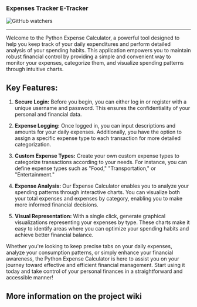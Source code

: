 ### Expenses Tracker E-Tracker
![GitHub watchers](https://img.shields.io/github/watchers/arnautaga/Expenses-Tracker-E-Tracker)

---

Welcome to the Python Expense Calculator, a powerful tool designed to help you keep track of your daily expenditures and perform detailed analysis of your spending habits. This application empowers you to maintain robust financial control by providing a simple and convenient way to monitor your expenses, categorize them, and visualize spending patterns through intuitive charts.

## Key Features:

1. **Secure Login:** Before you begin, you can either log in or register with a unique username and password. This ensures the confidentiality of your personal and financial data.

2. **Expense Logging:** Once logged in, you can input descriptions and amounts for your daily expenses. Additionally, you have the option to assign a specific expense type to each transaction for more detailed categorization.

3. **Custom Expense Types:** Create your own custom expense types to categorize transactions according to your needs. For instance, you can define expense types such as "Food," "Transportation," or "Entertainment."

4. **Expense Analysis:** Our Expense Calculator enables you to analyze your spending patterns through interactive charts. You can visualize both your total expenses and expenses by category, enabling you to make more informed financial decisions.

5. **Visual Representation:** With a single click, generate graphical visualizations representing your expenses by type. These charts make it easy to identify areas where you can optimize your spending habits and achieve better financial balance.

Whether you're looking to keep precise tabs on your daily expenses, analyze your consumption patterns, or simply enhance your financial awareness, the Python Expense Calculator is here to assist you on your journey toward effective and efficient financial management. Start using it today and take control of your personal finances in a straightforward and accessible manner!
## More information on the project wiki
